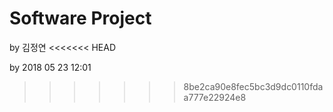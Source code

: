 # Software Project
by 김정연
<<<<<<< HEAD


by 2018 05 23 12:01
>>>>>>> 8be2ca90e8fec5bc3d9dc0110fdaa777e22924e8
